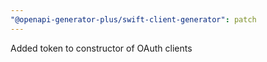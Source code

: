 ```yaml
---
"@openapi-generator-plus/swift-client-generator": patch
---
```


Added token to constructor of OAuth clients

